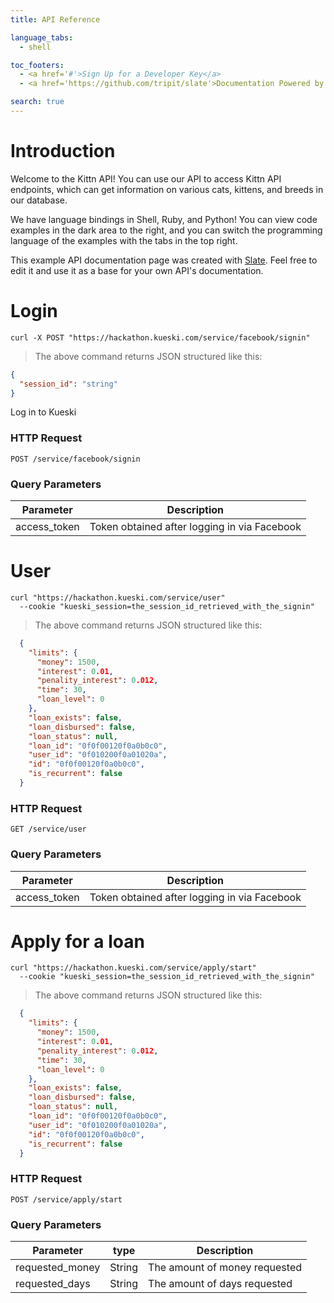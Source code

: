 ```yaml
---
title: API Reference

language_tabs:
  - shell

toc_footers:
  - <a href='#'>Sign Up for a Developer Key</a>
  - <a href='https://github.com/tripit/slate'>Documentation Powered by Slate</a>

search: true
---
```


# Introduction

Welcome to the Kittn API! You can use our API to access Kittn API endpoints, which can get information on various cats, kittens, and breeds in our database.

We have language bindings in Shell, Ruby, and Python! You can view code examples in the dark area to the right, and you can switch the programming language of the examples with the tabs in the top right.

This example API documentation page was created with [Slate](https://github.com/tripit/slate). Feel free to edit it and use it as a base for your own API's documentation.


# Login

```shell
curl -X POST "https://hackathon.kueski.com/service/facebook/signin"
```

> The above command returns JSON structured like this:

```json
{
  "session_id": "string"
}
```

Log in to Kueski

### HTTP Request

`POST /service/facebook/signin`

### Query Parameters

Parameter | Description
--------- | -----------
access_token | Token obtained after logging in via Facebook


# User

```shell
curl "https://hackathon.kueski.com/service/user"
  --cookie "kueski_session=the_session_id_retrieved_with_the_signin"
```

> The above command returns JSON structured like this:

```json
  {
    "limits": {
      "money": 1500,
      "interest": 0.01,
      "penality_interest": 0.012,
      "time": 30,
      "loan_level": 0
    },
    "loan_exists": false,
    "loan_disbursed": false,
    "loan_status": null,
    "loan_id": "0f0f00120f0a0b0c0",
    "user_id": "0f010200f0a01020a",
    "id": "0f0f00120f0a0b0c0",
    "is_recurrent": false
  }
```

### HTTP Request

`GET /service/user`

### Query Parameters

Parameter | Description
--------- | -----------
access_token | Token obtained after logging in via Facebook


# Apply for a loan

```shell
curl "https://hackathon.kueski.com/service/apply/start"
  --cookie "kueski_session=the_session_id_retrieved_with_the_signin"
```

> The above command returns JSON structured like this:

```json
  {
    "limits": {
      "money": 1500,
      "interest": 0.01,
      "penality_interest": 0.012,
      "time": 30,
      "loan_level": 0
    },
    "loan_exists": false,
    "loan_disbursed": false,
    "loan_status": null,
    "loan_id": "0f0f00120f0a0b0c0",
    "user_id": "0f010200f0a01020a",
    "id": "0f0f00120f0a0b0c0",
    "is_recurrent": false
  }
```

### HTTP Request

`POST /service/apply/start`

### Query Parameters

Parameter | type |Description
--------- | ---- | -----------
requested_money | String | The amount of money requested
requested_days | String | The amount of days requested
